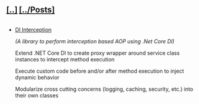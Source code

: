 <h2 style="display: inline-block"><a href="/">[..]</a></h2>
<h2 style="display: inline-block"><a href="/posts">[../Posts]</a></h2>
<ul>
  <li>
    <a href="https://github.com/hitenpatel01/DependencyInjection.Interception/blob/master/README.md" target="_blank">DI Interception</a>
    <p><em>(A library to perform interception based AOP using .Net Core DI)</em></p>
    <p>Extend .NET Core DI to create proxy wrapper around service class instances to intercept method execution</p>
    <p>Execute custom code before and/or after method execution to inject dynamic behavior</p>
    <p>Modularize cross cutting concerns (logging, caching, security, etc.) into their own classes</p>
  </li>
</ul>

